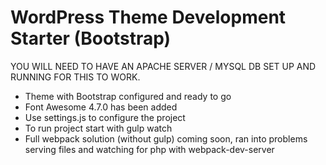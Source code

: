 # WordPress Theme Development Starter (Bootstrap)

YOU WILL NEED TO HAVE AN APACHE SERVER / MYSQL DB SET UP AND RUNNING FOR THIS TO WORK.

  - Theme with Bootstrap configured and ready to go
  - Font Awesome 4.7.0 has been added
  - Use settings.js to configure the project
  - To run project start with gulp watch
  - Full webpack solution (without gulp) coming soon, ran into problems serving files and watching for php with webpack-dev-server